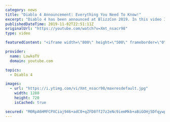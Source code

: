 ```yaml
---
category: news
title: "Diablo 4 Announcement: Everything You Need To Know!"
excerpt: "Diablo 4 has been announced at BlizzCon 2019. In this video I go over everything you need to know about this upcoming Blizzard Entertainment game."
publishedDateTime: 2019-11-02T22:51:11Z
originalUrl: "https://youtube.com/watch?v=Xmt_nsacr98"
type: video

featuredContent: "<iframe width=\"800\" height=\"500\" frameborder=\"0\" src=\"https://www.youtube.com/embed/Xmt_nsacr98\" allow=\"accelerometer; autoplay; encrypted-media; gyroscope; picture-in-picture\" allowfullscreen></iframe>"

provider:
  name: LowkoTV
  domain: youtube.com

topics:
  - Diablo 4

images:
  - url: "https://i.ytimg.com/vi/Xmt_nsacr98/maxresdefault.jpg"
    width: 1280
    height: 720
    isCached: true

secured: "M0RpA6HMFCPXCiaj946+adC0+qZFD8ff27z2eNc9iemMkb+aBiGOHj5DfqywpERsvxbFYsMqe8ySP/Dt7zvu5w1pqfsGmfVN7AVVbFi6EWqq7g+FskTGOgCcqJDko6c0mNnocxiGzqolvHGQJUWUrOIwK8km5T7JmdFRINKt98UFn/JrXTP5Bfnq1K8t1VbJ4aNf7R4pHrC7BObua0C88/8CiLHHamY5cLbAbeqGdHG0t2ymEvqJr4KKQZ8afT/jqWiOr2OWzNuh2guOq4jfegolC7ISBOvoK7uR+PeoPNEk37DTtW2Bg4cpCUypOyzbeVatdHx9lmehMo4H7Kd1TXJnpab4quet2ih9MXccnUDapWiXR2kdJ1sx2OxI184dcGO18J5DGmFpVGEZKOcpTkVdZhvT9c4LWLQIew1vtuiWo67LReZ+pS1Jr+kK4VzX;yJTWnj7i4DrZsEG0RM1kPw=="
---
```


